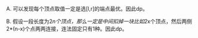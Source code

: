 A. 可以发现每个顶点取值一定是选[l,r]的端点最优。因此dp。

B. 假设一段长度为2*n个顶点，那么一定是中间扣掉一块比如2*x个顶点，然后两侧2*(n-x)个点两两连接，连法固定只有1种。因此dp。
